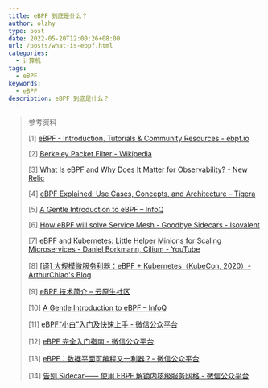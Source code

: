 ```yaml
---
title: eBPF 到底是什么？
author: olzhy
type: post
date: 2022-05-20T12:00:26+08:00
url: /posts/what-is-ebpf.html
categories:
  - 计算机
tags:
  - eBPF
keywords:
  - eBPF
description: eBPF 到底是什么？
---
```


> 参考资料
>
> [1] [eBPF - Introduction, Tutorials & Community Resources - ebpf.io](https://ebpf.io/)
>
> [2] [Berkeley Packet Filter - Wikipedia](https://en.wikipedia.org/wiki/Berkeley_Packet_Filter)
>
> [3] [What Is eBPF and Why Does It Matter for Observability? - New Relic](https://newrelic.com/blog/best-practices/what-is-ebpf)
>
> [4] [eBPF Explained: Use Cases, Concepts, and Architecture – Tigera](https://www.tigera.io/learn/guides/ebpf/)
>
> [5] [A Gentle Introduction to eBPF – InfoQ](https://www.infoq.com/articles/gentle-linux-ebpf-introduction/)
>
> [6] [How eBPF will solve Service Mesh - Goodbye Sidecars - Isovalent](https://isovalent.com/blog/post/2021-12-08-ebpf-servicemesh)
>
> [7] [eBPF and Kubernetes: Little Helper Minions for Scaling Microservices - Daniel Borkmann, Cilium - YouTube](https://www.youtube.com/watch?v=99jUcLt3rSk)
>
> [8] [[译] 大规模微服务利器：eBPF + Kubernetes（KubeCon, 2020）- ArthurChiao's Blog](http://arthurchiao.art/blog/ebpf-and-k8s-zh/)
>
> [9] [eBPF 技术简介 – 云原生社区](https://cloudnative.to/blog/bpf-intro/)
>
> [10] [A Gentle Introduction to eBPF – InfoQ](https://www.infoq.com/articles/gentle-linux-ebpf-introduction/)
>
> [11] [eBPF“小白”入门及快速上手 - 微信公众平台](https://mp.weixin.qq.com/s/9fMICF9y_L1ngzUpYmobtw)
>
> [12] [eBPF 完全入门指南 - 微信公众平台](https://mp.weixin.qq.com/s/zCjk5WmnwLD0J3J9gC4e0Q)
>
> [13] [eBPF：数据平面可编程又一利器？- 微信公众平台](https://mp.weixin.qq.com/s/a-u1scgeMH_jh_mWDVh5GA)
>
> [14] [告别 Sidecar—— 使用 EBPF 解锁内核级服务网格 - 微信公众平台](https://mp.weixin.qq.com/s/W9NySdKnxuQ6S917QQn3PA)
